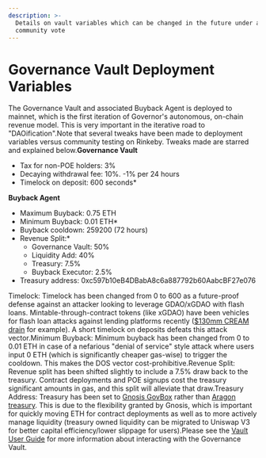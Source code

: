 ```yaml
---
description: >-
  Details on vault variables which can be changed in the future under a
  community vote
---
```


# Governance Vault Deployment Variables

The Governance Vault and associated Buyback Agent is deployed to mainnet, which is the first iteration of Governor's autonomous, on-chain revenue model. This is very important in the iterative road to "DAOification".Note that several tweaks have been made to deployment variables versus community testing on Rinkeby. Tweaks made are starred and explained below.**Governance Vault**

* Tax for non-POE holders: 3%
* Decaying withdrawal fee: 10%. -1% per 24 hours
* Timelock on deposit: 600 seconds\*

**Buyback Agent**

* Maximum Buyback: 0.75 ETH
* Minimum Buyback: 0.01 ETH\*
* Buyback cooldown: 259200 (72 hours)
* Revenue Split:\*
  * Governance Vault: 50%
  * Liquidity Add: 40%
  * Treasury: 7.5%
  * Buyback Executor: 2.5%
* Treasury address: 0xc597b10eB4DBabA8c6a887792b60AabcBF27e076

Timelock: Timelock has been changed from 0 to 600 as a future-proof defense against an attacker looking to leverage GDAO/xGDAO with flash loans. Mintable-through-contract tokens (like xGDAO) have been vehicles for flash loan attacks against lending platforms recently ([$130mm CREAM drain](https://www.coindesk.com/business/2021/10/27/cream-finance-exploited-in-flash-loan-attack-worth-over-100m/) for example). A short timelock on deposits defeats this attack vector.Minimum Buyback: Minimum buyback has been changed from 0 to 0.01 ETH in case of a nefarious "denial of service" style attack where users input 0 ETH (which is significantly cheaper gas-wise) to trigger the cooldown. This makes the DOS vector cost-prohibitive.Revenue Split: Revenue split has been shifted slightly to include a 7.5% draw back to the treasury. Contract deployments and POE signups cost the treasury significant amounts in gas, and this split will alleviate that draw.Treasury Address: Treasury has been set to [Gnosis GovBox](https://gnosis-safe.io/app/eth:0xc597b10eB4DBabA8c6a887792b60AabcBF27e076/balances) rather than [Aragon treasury](https://client.aragon.org/?#/gdao/0xaae388734ba304e77da770b04887e8e5801ddb5a/). This is due to the flexibility granted by Gnosis, which is important for quickly moving ETH for contract deployments as well as to more actively manage liquidity (treasury owned liquidity can be migrated to Uniswap V3 for better capital efficiency/lower slippage for users).Please see the [Vault User Guide](https://docs.governordao.org/how-to-section/governance-vault-user-guide) for more information about interacting with the Governance Vault.
